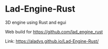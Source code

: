 # Lad-Engine-Rust
3D engine using Rust and egui

Web build for https://github.com/lad_engine_rust

Link: https://aladvs.github.io/Lad-Engine-Rust/
